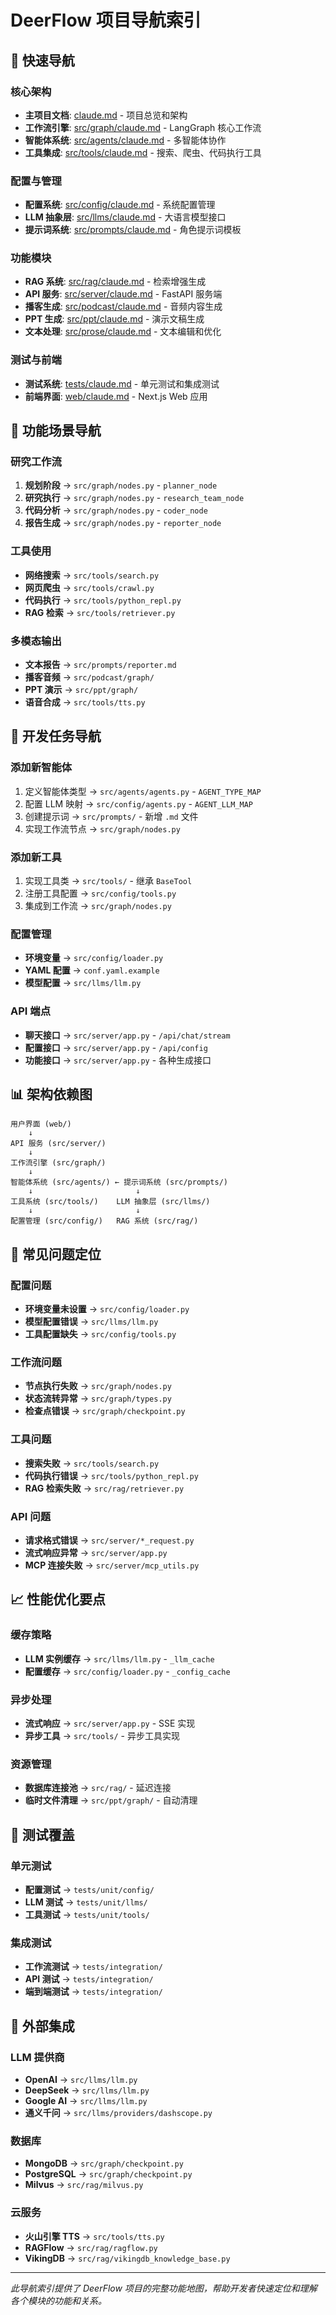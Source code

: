 # DeerFlow 项目导航索引

## 🚀 快速导航

### 核心架构

- **主项目文档**: [claude.md](./claude.md) - 项目总览和架构
- **工作流引擎**: [src/graph/claude.md](./src/graph/claude.md) - LangGraph 核心工作流
- **智能体系统**: [src/agents/claude.md](./src/agents/claude.md) - 多智能体协作
- **工具集成**: [src/tools/claude.md](./src/tools/claude.md) - 搜索、爬虫、代码执行工具

### 配置与管理

- **配置系统**: [src/config/claude.md](./src/config/claude.md) - 系统配置管理
- **LLM 抽象层**: [src/llms/claude.md](./src/llms/claude.md) - 大语言模型接口
- **提示词系统**: [src/prompts/claude.md](./src/prompts/claude.md) - 角色提示词模板

### 功能模块

- **RAG 系统**: [src/rag/claude.md](./src/rag/claude.md) - 检索增强生成
- **API 服务**: [src/server/claude.md](./src/server/claude.md) - FastAPI 服务端
- **播客生成**: [src/podcast/claude.md](./src/podcast/claude.md) - 音频内容生成
- **PPT 生成**: [src/ppt/claude.md](./src/ppt/claude.md) - 演示文稿生成
- **文本处理**: [src/prose/claude.md](./src/prose/claude.md) - 文本编辑和优化

### 测试与前端

- **测试系统**: [tests/claude.md](./tests/claude.md) - 单元测试和集成测试
- **前端界面**: [web/claude.md](./web/claude.md) - Next.js Web 应用

## 🎯 功能场景导航

### 研究工作流

1. **规划阶段** → `src/graph/nodes.py` - `planner_node`
2. **研究执行** → `src/graph/nodes.py` - `research_team_node`
3. **代码分析** → `src/graph/nodes.py` - `coder_node`
4. **报告生成** → `src/graph/nodes.py` - `reporter_node`

### 工具使用

- **网络搜索** → `src/tools/search.py`
- **网页爬虫** → `src/tools/crawl.py`
- **代码执行** → `src/tools/python_repl.py`
- **RAG 检索** → `src/tools/retriever.py`

### 多模态输出

- **文本报告** → `src/prompts/reporter.md`
- **播客音频** → `src/podcast/graph/`
- **PPT 演示** → `src/ppt/graph/`
- **语音合成** → `src/tools/tts.py`

## 🔧 开发任务导航

### 添加新智能体

1. 定义智能体类型 → `src/agents/agents.py` - `AGENT_TYPE_MAP`
2. 配置 LLM 映射 → `src/config/agents.py` - `AGENT_LLM_MAP`
3. 创建提示词 → `src/prompts/` - 新增 `.md` 文件
4. 实现工作流节点 → `src/graph/nodes.py`

### 添加新工具

1. 实现工具类 → `src/tools/` - 继承 `BaseTool`
2. 注册工具配置 → `src/config/tools.py`
3. 集成到工作流 → `src/graph/nodes.py`

### 配置管理

- **环境变量** → `src/config/loader.py`
- **YAML 配置** → `conf.yaml.example`
- **模型配置** → `src/llms/llm.py`

### API 端点

- **聊天接口** → `src/server/app.py` - `/api/chat/stream`
- **配置接口** → `src/server/app.py` - `/api/config`
- **功能接口** → `src/server/app.py` - 各种生成接口

## 📊 架构依赖图

```
用户界面 (web/)
    ↓
API 服务 (src/server/)
    ↓
工作流引擎 (src/graph/)
    ↓
智能体系统 (src/agents/) ← 提示词系统 (src/prompts/)
    ↓                       ↓
工具系统 (src/tools/)    LLM 抽象层 (src/llms/)
    ↓                       ↓
配置管理 (src/config/)   RAG 系统 (src/rag/)
```

## 🚨 常见问题定位

### 配置问题

- **环境变量未设置** → `src/config/loader.py`
- **模型配置错误** → `src/llms/llm.py`
- **工具配置缺失** → `src/config/tools.py`

### 工作流问题

- **节点执行失败** → `src/graph/nodes.py`
- **状态流转异常** → `src/graph/types.py`
- **检查点错误** → `src/graph/checkpoint.py`

### 工具问题

- **搜索失败** → `src/tools/search.py`
- **代码执行错误** → `src/tools/python_repl.py`
- **RAG 检索失败** → `src/rag/retriever.py`

### API 问题

- **请求格式错误** → `src/server/*_request.py`
- **流式响应异常** → `src/server/app.py`
- **MCP 连接失败** → `src/server/mcp_utils.py`

## 📈 性能优化要点

### 缓存策略

- **LLM 实例缓存** → `src/llms/llm.py` - `_llm_cache`
- **配置缓存** → `src/config/loader.py` - `_config_cache`

### 异步处理

- **流式响应** → `src/server/app.py` - SSE 实现
- **异步工具** → `src/tools/` - 异步工具实现

### 资源管理

- **数据库连接池** → `src/rag/` - 延迟连接
- **临时文件清理** → `src/ppt/graph/` - 自动清理

## 🧪 测试覆盖

### 单元测试

- **配置测试** → `tests/unit/config/`
- **LLM 测试** → `tests/unit/llms/`
- **工具测试** → `tests/unit/tools/`

### 集成测试

- **工作流测试** → `tests/integration/`
- **API 测试** → `tests/integration/`
- **端到端测试** → `tests/integration/`

## 🔗 外部集成

### LLM 提供商

- **OpenAI** → `src/llms/llm.py`
- **DeepSeek** → `src/llms/llm.py`
- **Google AI** → `src/llms/llm.py`
- **通义千问** → `src/llms/providers/dashscope.py`

### 数据库

- **MongoDB** → `src/graph/checkpoint.py`
- **PostgreSQL** → `src/graph/checkpoint.py`
- **Milvus** → `src/rag/milvus.py`

### 云服务

- **火山引擎 TTS** → `src/tools/tts.py`
- **RAGFlow** → `src/rag/ragflow.py`
- **VikingDB** → `src/rag/vikingdb_knowledge_base.py`

---

*此导航索引提供了 DeerFlow 项目的完整功能地图，帮助开发者快速定位和理解各个模块的功能和关系。*
